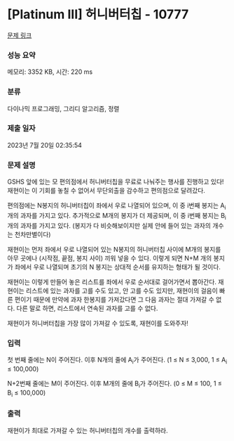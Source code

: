 # [Platinum III] 허니버터칩 - 10777 

[문제 링크](https://www.acmicpc.net/problem/10777) 

### 성능 요약

메모리: 3352 KB, 시간: 220 ms

### 분류

다이나믹 프로그래밍, 그리디 알고리즘, 정렬

### 제출 일자

2023년 7월 20일 02:35:54

### 문제 설명

<p>GSHS 앞에 있는 모 편의점에서 허니버터칩을 무료로 나눠주는 행사를 진행하고 있다! 재현이는 이 기회를 놓칠 수 없어서 무단외출을 감수하고 편의점으로 달려갔다.</p>

<p>편의점에는 N봉지의 허니버터칩이 좌에서 우로 나열되어 있으며, 이 중 i번째 봉지는 A<sub>i</sub>개의 과자를 가지고 있다. 추가적으로 M개의 봉지가 더 제공되며, 이 중 i번째 봉지는 B<sub>i</sub>개의 과자를 가지고 있다. (봉지가 다 비슷해보이지만 실제 안에 들어 있는 과자의 개수는 천차만별이다)</p>

<p>재현이는 먼저 좌에서 우로 나열되어 있는 N봉지의 허니버터칩 사이에 M개의 봉지를 아무 곳에나 (시작점, 끝점, 봉지 사이) 끼워 넣을 수 있다. 이렇게 되면 N+M 개의 봉지가 좌에서 우로 나열되며 초기의 N 봉지는 상대적 순서를 유지하는 형태가 될 것이다.</p>

<p>재현이는 이렇게 만들어 놓은 리스트를 좌에서 우로 순서대로 걸어가면서 뽑아간다. 재현이는 리스트에 있는 과자를 고를 수도 있고, 안 고를 수도 있지만, 재현이의 걸음이 빠른 편이기 때문에 만약에 과자 한봉지를 가져갔다면 그 다음 과자는 절대 가져갈 수 없다. 다른 말로 하면, 리스트에서 연속된 과자를 고를 수 없다.</p>

<p>재현이가 허니버터칩을 가장 많이 가져갈 수 있도록, 재현이를 도와주자!</p>

### 입력 

 <p>첫 번째 줄에는 N이 주어진다. 이후 N개의 줄에 A<sub>i</sub>가 주어진다. (1 ≤ N ≤ 3,000, 1 ≤ A<sub>i</sub> ≤ 100,000)</p>

<p>N+2번째 줄에는 M이 주어진다. 이후 M개의 줄에 B<sub>i</sub>가 주어진다. (0 ≤ M ≤ 100, 1 ≤ B<sub>i</sub> ≤ 100,000)</p>

### 출력 

 <p>재현이가 최대로 가져갈 수 있는 허니버터칩의 개수를 출력하라.</p>

